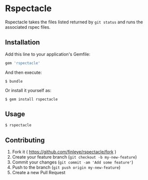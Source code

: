 # Rspectacle

Rspectacle takes the files listed returned by `git status` and runs the
associated rspec files.

## Installation

Add this line to your application's Gemfile:

```ruby
gem 'rspectacle'
```

And then execute:

    $ bundle

Or install it yourself as:

    $ gem install rspectacle

## Usage

    $ rspectacle

## Contributing

1. Fork it ( https://github.com/finleye/rspectacle/fork )
2. Create your feature branch (`git checkout -b my-new-feature`)
3. Commit your changes (`git commit -am 'Add some feature'`)
4. Push to the branch (`git push origin my-new-feature`)
5. Create a new Pull Request
